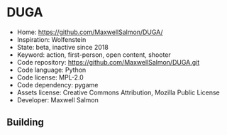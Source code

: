 # DUGA

- Home: https://github.com/MaxwellSalmon/DUGA/
- Inspiration: Wolfenstein
- State: beta, inactive since 2018
- Keyword: action, first-person, open content, shooter
- Code repository: https://github.com/MaxwellSalmon/DUGA.git
- Code language: Python
- Code license: MPL-2.0
- Code dependency: pygame
- Assets license: Creative Commons Attribution, Mozilla Public License
- Developer: Maxwell Salmon

## Building
